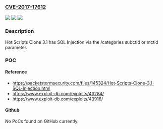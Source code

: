 ### [CVE-2017-17612](https://cve.mitre.org/cgi-bin/cvename.cgi?name=CVE-2017-17612)
![](https://img.shields.io/static/v1?label=Product&message=n%2Fa&color=blue)
![](https://img.shields.io/static/v1?label=Version&message=n%2Fa&color=blue)
![](https://img.shields.io/static/v1?label=Vulnerability&message=n%2Fa&color=brighgreen)

### Description

Hot Scripts Clone 3.1 has SQL Injection via the /categories subctid or mctid parameter.

### POC

#### Reference
- https://packetstormsecurity.com/files/145324/Hot-Scripts-Clone-3.1-SQL-Injection.html
- https://www.exploit-db.com/exploits/43284/
- https://www.exploit-db.com/exploits/43916/

#### Github
No PoCs found on GitHub currently.

